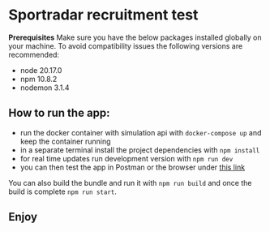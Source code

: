 # Sportradar recruitment test

**Prerequisites**
Make sure you have the below packages installed globally on your machine. To avoid compatibility issues the following versions are recommended:

- node 20.17.0
- npm 10.8.2
- nodemon 3.1.4

## How to run the app:

- run the docker container with simulation api with `docker-compose up` and keep the container running
- in a separate terminal install the project dependencies with `npm install`
- for real time updates run development version with `npm run dev`
- you can then test the app in Postman or the browser under [this link](http://localhost:4000/client/state)

You can also build the bundle and run it with `npm run build` and once the build is complete `npm run start`.

## Enjoy
